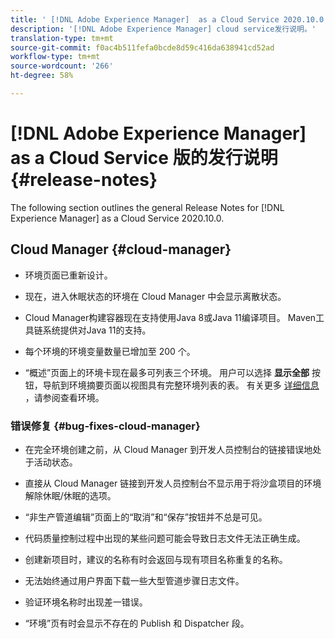 ```yaml
---
title: ' [!DNL Adobe Experience Manager]  as a Cloud Service 2020.10.0 版的发行说明。'
description: '[!DNL Adobe Experience Manager] cloud service发行说明。'
translation-type: tm+mt
source-git-commit: f0ac4b511fefa0bcde8d59c416da638941cd52ad
workflow-type: tm+mt
source-wordcount: '266'
ht-degree: 58%

---
```



# [!DNL Adobe Experience Manager] as a Cloud Service 版的发行说明 {#release-notes}

The following section outlines the general Release Notes for [!DNL Experience Manager] as a Cloud Service 2020.10.0.

## Cloud Manager {#cloud-manager}

* 环境页面已重新设计。

* 现在，进入休眠状态的环境在 Cloud Manager 中会显示离散状态。

* Cloud Manager构建容器现在支持使用Java 8或Java 11编译项目。 Maven工具链系统提供对Java 11的支持。

* 每个环境的环境变量数量已增加至 200 个。

* “概述”页面上的环境卡现在最多可列表三个环境。 用户可以选择 **显示全部** 按钮，导航到环境摘要页面以视图具有完整环境列表的表。
有关更多 [详细信息](/help/implementing/cloud-manager/manage-environments.md#viewing-environment) ，请参阅查看环境。

### 错误修复 {#bug-fixes-cloud-manager}

* 在完全环境创建之前，从 Cloud Manager 到开发人员控制台的链接错误地处于活动状态。

* 直接从 Cloud Manager 链接到开发人员控制台不显示用于将沙盒项目的环境解除休眠/休眠的选项。

* “非生产管道编辑”页面上的“取消”和“保存”按钮并不总是可见。

* 代码质量控制过程中出现的某些问题可能会导致日志文件无法正确生成。

* 创建新项目时，建议的名称有时会返回与现有项目名称重复的名称。

* 无法始终通过用户界面下载一些大型管道步骤日志文件。

* 验证环境名称时出现差一错误。

* “环境”页有时会显示不存在的 Publish 和 Dispatcher 段。

